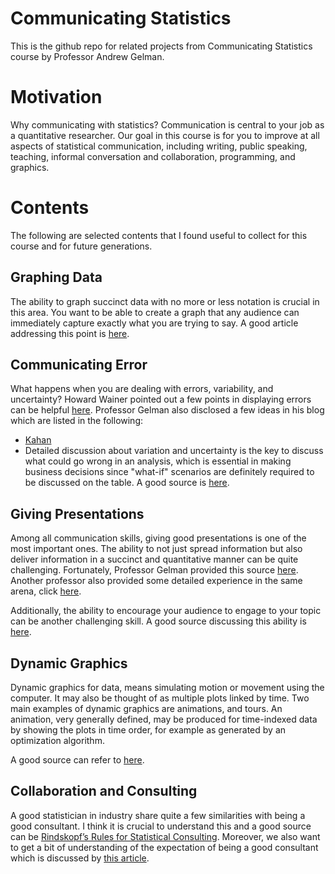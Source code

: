 # Communicating Statistics

This is the github repo for related projects from Communicating Statistics course by Professor Andrew Gelman.

# Motivation

Why communicating with statistics? Communication is central to your job as a quantitative researcher. Our goal in this course is for you to improve at all aspects of statistical communication, including writing, public speaking, teaching, informal conversation and collaboration, programming, and graphics.

# Contents

The following are selected contents that I found useful to collect for this course and for future generations.

## Graphing Data

The ability to graph succinct data with no more or less notation is crucial in this area. You want to be able to create a graph that any audience can immediately capture exactly what you are trying to say. A good article addressing this point is [here](https://statmodeling.stat.columbia.edu/2012/12/06/one-more-graphics-principle-for-stephen-kosslyn-theres-no-need-to-cram-everything-into-a-single-plot/).

## Communicating Error

What happens when you are dealing with errors, variability, and uncertainty? Howard Wainer pointed out a few points in displaying errors can be helpful [here](http://www.stat.columbia.edu/~gelman/communication/Wainer1996.pdf/). Professor Gelman also disclosed a few ideas in his blog which are listed in the following:

- [Kahan](https://statmodeling.stat.columbia.edu/2014/11/25/almost-inadvertently-followed-dan-kahans-principles-class-today/)
- Detailed discussion about variation and uncertainty is the key to discuss what could go wrong in an analysis, which is essential in making business decisions since "what-if" scenarios are definitely required to be discussed on the table. A good source is [here](http://www.stat.columbia.edu/~gelman/research/published/bayes_management.pdf).

## Giving Presentations

Among all communication skills, giving good presentations is one of the most important ones. The ability to not just spread information but also deliver information in a succinct and quantitative manner can be quite challenging. Fortunately, Professor Gelman provided this source [here](https://statmodeling.stat.columbia.edu/2014/12/01/quick-tips-giving-research-presentations/). Another professor also provided some detailed experience in the same arena, click [here](http://www.stat.columbia.edu/~gelman/communication/Wainer2009.pdf).

Additionally, the ability to encourage your audience to engage to your topic can be another challenging skill. A good source discussing this ability is [here](https://statmodeling.stat.columbia.edu/2009/04/21/w_bradford_pale/).

## Dynamic Graphics

Dynamic graphics for data, means simulating motion or movement using the computer. It may also be thought of as multiple plots linked by time. Two main examples of dynamic graphics are animations, and tours. An animation, very generally defined, may be produced for time-indexed data by showing the plots in time order, for example as generated by an optimization algorithm.

A good source can refer to [here](http://download.gsb.bund.de/BIB/global_flow/).

## Collaboration and Consulting

A good statistician in industry share quite a few similarities with being a good consultant. I think it is crucial to understand this and a good source can be [Rindskopf’s Rules for Statistical Consulting](https://statmodeling.stat.columbia.edu/2008/01/25/rindskopfs_rule/). Moreover, we also want to get a bit of understanding of the expectation of being a good consultant which is discussed by [this article](https://statmodeling.stat.columbia.edu/2012/11/29/what-is-expected-of-a-consultant/).
